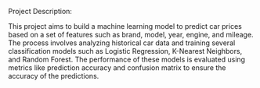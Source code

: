 Project Description:

This project aims to build a machine learning model to predict car prices based on a set of features such as brand, model, year, engine, and mileage. The process involves analyzing historical car data and training several classification models such as Logistic Regression, K-Nearest Neighbors, and Random Forest. The performance of these models is evaluated using metrics like prediction accuracy and confusion matrix to ensure the accuracy of the predictions.
